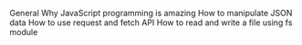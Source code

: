 General
Why JavaScript programming is amazing
How to manipulate JSON data
How to use request and fetch API
How to read and write a file using fs module

